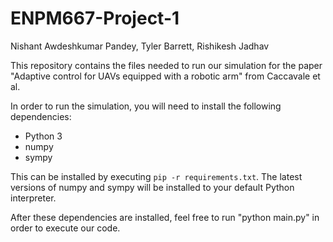 # ENPM667-Project-1
Nishant Awdeshkumar Pandey, Tyler Barrett, Rishikesh Jadhav

This repository contains the files needed to run our simulation for the paper "Adaptive control for UAVs equipped with a robotic arm" from Caccavale et al. 

In order to run the simulation, you will need to install the following dependencies:
- Python 3
- numpy
- sympy

This can be installed by executing `pip -r requirements.txt`. 
The latest versions of numpy and sympy will be installed to your default Python interpreter.

After these dependencies are installed, feel free to run "python main.py" in order to execute our code. 